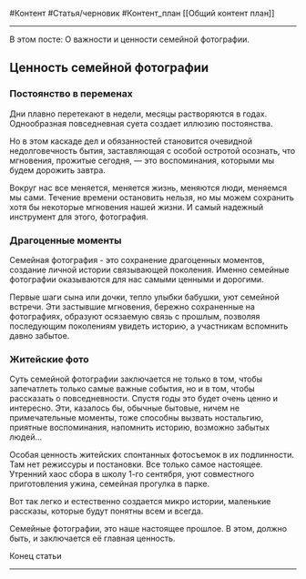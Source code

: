 #Контент #Статья/черновик #Контент_план 
[[Общий контент план]]
_________
В этом посте:
О важности и ценности семейной фотографии.


## Ценность семейной фотографии

### Постоянство в переменах
Дни плавно перетекают в недели, месяцы растворяются в годах. Однообразная повседневная суета создает иллюзию постоянства. 

Но в этом каскаде дел и обязанностей становится очевидной недолговечность бытия, заставляющая с особой остротой осознать, что мгновения, прожитые сегодня, — это воспоминания, которыми мы будем дорожить завтра. 

Вокруг нас все меняется, меняется жизнь, меняются люди, меняемся мы сами. Течение времени остановить нельзя, но мы можем сохранить хотя бы некоторые мгновения нашей жизни.
И самый надежный инструмент для этого, фотография.

### Драгоценные моменты
Семейная фотография - это сохранение драгоценных моментов, создание личной истории связывающей поколения. Именно семейные фотографии оказываются для нас самыми ценными и дорогими.

Первые шаги сына или дочки, тепло улыбки бабушки, уют семейной встречи. Эти застывшие мгновения, бережно сохраненные на фотографиях, образуют осязаемую связь с прошлым, позволяя последующим поколениям увидеть историю, а участникам вспомнить давно забытое.

### Житейские фото
Суть семейной фотографии заключается не только в том, чтобы запечатлеть только самые важные события, но и в том, чтобы рассказать о повседневности. Спустя годы это будет очень ценно и интересно. Эти, казалось бы, обычные бытовые, ничем не примечательные моменты, тоже способны вызвать ностальгию, приятные воспоминания, напомнить историю, возможно забытых людей...

Особая ценность житейских спонтанных фотосъемок в их подлинности. 
Там нет режиссуры и постановки. Все только самое настоящее. 
Утренний хаос сбора в школу 1-го сентября, уют совместного приготовления ужина, семейная прогулка в парке.

Вот так легко и естественно создается микро истории, маленькие рассказы, которые будут понятны всем и всегда.

Семейные фотографии, это наше настоящее прошлое.
В этом, должно быть, и заключается её главная ценность.


Конец статьи
___________
